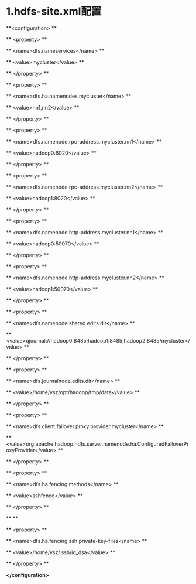 # 1.hdfs-site.xml配置

**&lt;configuration&gt;**

**  &lt;property&gt;**

**    &lt;name&gt;dfs.nameservices&lt;/name&gt;**

**    &lt;value&gt;mycluster&lt;/value&gt;**

**  &lt;/property&gt;**

**  &lt;property&gt;**

**    &lt;name&gt;dfs.ha.namenodes.mycluster&lt;/name&gt;**

**    &lt;value&gt;nn1,nn2&lt;/value&gt;**

**  &lt;/property&gt;**

**  &lt;property&gt;**

**    &lt;name&gt;dfs.namenode.rpc-address.mycluster.nn1&lt;/name&gt;**

**    &lt;value&gt;hadoop0:8020&lt;/value&gt;**

**  &lt;/property&gt;**

**  &lt;property&gt;**

**    &lt;name&gt;dfs.namenode.rpc-address.mycluster.nn2&lt;/name&gt;**

**    &lt;value&gt;hadoop1:8020&lt;/value&gt;**

**  &lt;/property&gt;**

**  &lt;property&gt;**

**    &lt;name&gt;dfs.namenode.http-address.mycluster.nn1&lt;/name&gt;**

**    &lt;value&gt;hadoop0:50070&lt;/value&gt;**

**  &lt;/property&gt;**

**  &lt;property&gt;**

**    &lt;name&gt;dfs.namenode.http-address.mycluster.nn2&lt;/name&gt;**

**    &lt;value&gt;hadoop1:50070&lt;/value&gt;**

**  &lt;/property&gt;**

**  &lt;property&gt;**

**    &lt;name&gt;dfs.namenode.shared.edits.dir&lt;/name&gt;**

**    &lt;value&gt;qjournal://hadoop0:8485;hadoop1:8485;hadoop2:8485/mycluster&lt;/value&gt;**

**  &lt;/property&gt;**

**  &lt;property&gt;**

**    &lt;name&gt;dfs.journalnode.edits.dir&lt;/name&gt;**

**    &lt;value&gt;/home/vsz/opt/hadoop/tmp/data&lt;/value&gt;**

**  &lt;/property&gt;**

**  &lt;property&gt;**

**    &lt;name&gt;dfs.client.failover.proxy.provider.mycluster&lt;/name&gt;**

**    &lt;value&gt;org.apache.hadoop.hdfs.server.namenode.ha.ConfiguredFailoverProxyProvider&lt;/value&gt;**

**  &lt;/property&gt;**

**  &lt;property&gt;**

**    &lt;name&gt;dfs.ha.fencing.methods&lt;/name&gt;**

**    &lt;value&gt;sshfence&lt;/value&gt;**

**  &lt;/property&gt;**

****

**  &lt;property&gt;**

**    &lt;name&gt;dfs.ha.fencing.ssh.private-key-files&lt;/name&gt;**

**    &lt;value&gt;/home/vsz/.ssh/id\_dsa&lt;/value&gt;**

**  &lt;/property&gt;**

**&lt;/configuration&gt;**

